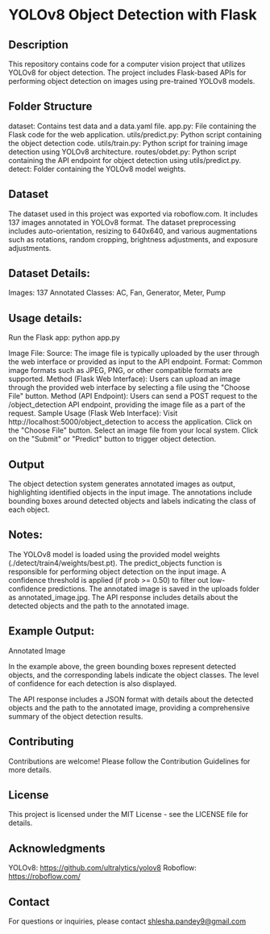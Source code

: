 # YOLOv8 Object Detection with Flask
## Description
This repository contains code for a computer vision project that utilizes YOLOv8 for object detection. The project includes Flask-based APIs for performing object detection on images using pre-trained YOLOv8 models.

## Folder Structure
dataset: Contains test data and a data.yaml file.
app.py: File containing the Flask code for the web application.
utils/predict.py: Python script containing the object detection code.
utils/train.py: Python script for training image detection using YOLOv8 architecture.
routes/obdet.py: Python script containing the API endpoint for object detection using utils/predict.py.
detect: Folder containing the YOLOv8 model weights.
## Dataset
The dataset used in this project was exported via roboflow.com. It includes 137 images annotated in YOLOv8 format. The dataset preprocessing includes auto-orientation, resizing to 640x640, and various augmentations such as rotations, random cropping, brightness adjustments, and exposure adjustments.

## Dataset Details:
Images: 137
Annotated Classes: AC, Fan, Generator, Meter, Pump

## Usage details:
Run the Flask app: python app.py

Image File:
Source: The image file is typically uploaded by the user through the web interface or provided as input to the API endpoint.
Format: Common image formats such as JPEG, PNG, or other compatible formats are supported.
Method (Flask Web Interface): Users can upload an image through the provided web interface by selecting a file using the "Choose File" button.
Method (API Endpoint): Users can send a POST request to the /object_detection API endpoint, providing the image file as a part of the request.
Sample Usage (Flask Web Interface):
Visit http://localhost:5000/object_detection to access the application.
Click on the "Choose File" button.
Select an image file from your local system.
Click on the "Submit" or "Predict" button to trigger object detection.

## Output
The object detection system generates annotated images as output, highlighting identified objects in the input image. The annotations include bounding boxes around detected objects and labels indicating the class of each object.

## Notes:
The YOLOv8 model is loaded using the provided model weights (./detect/train4/weights/best.pt).
The predict_objects function is responsible for performing object detection on the input image.
A confidence threshold is applied (if prob >= 0.50) to filter out low-confidence predictions.
The annotated image is saved in the uploads folder as annotated_image.jpg.
The API response includes details about the detected objects and the path to the annotated image.

## Example Output:
Annotated Image

In the example above, the green bounding boxes represent detected objects, and the corresponding labels indicate the object classes. The level of confidence for each detection is also displayed.

The API response includes a JSON format with details about the detected objects and the path to the annotated image, providing a comprehensive summary of the object detection results.

## Contributing
Contributions are welcome! Please follow the Contribution Guidelines for more details.

## License
This project is licensed under the MIT License - see the LICENSE file for details.

## Acknowledgments
YOLOv8: https://github.com/ultralytics/yolov8
Roboflow: https://roboflow.com/
## Contact
For questions or inquiries, please contact shlesha.pandey9@gmail.com
